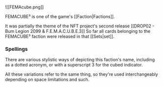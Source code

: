 ![[FEMAcube.png]]


FEMACUBE³ is one of the game's [[Faction|Factions]].

It was partially the theme of the NFT project's second release [[DROP02 - Bum Legion 2099 & F.E.M.A.C.U.B.E.3]]
So far all cards belonging to the FEMACUBE³ faction were released in that [[Sets|set]].


### Spellings

There are various stylistic ways of depicting this faction's name, including as a dotted acronym, or with a superscript 3 for the cubed indicator.

All these variations refer to the same thing, so they're used interchangeably depending on space limitations and such.

